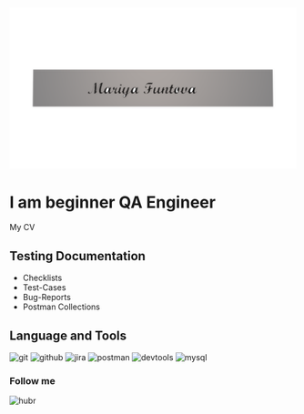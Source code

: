 ![Header](https://github.com/MariyaFuntova/MariyaFuntova/blob/main/assets/1.png)
# I am beginner QA Engineer

My CV

## Testing Documentation
* Checklists
* Test-Cases
* Bug-Reports
* Postman Collections

## Language and Tools

![git](https://img.shields.io/badge/-git-090909?style=for-the-badge&logo=git)
![github](https://img.shields.io/badge/-github-090909?style=for-the-badge&logo=github)
![jira](https://img.shields.io/badge/-jira-090909?style=for-the-badge&logo=jira)
![postman](https://img.shields.io/badge/-postman-090909?style=for-the-badge&logo=postman)
![devtools](https://img.shields.io/badge/-devtools-090909?style=for-the-badge&logo=devtools)
![mysql](https://img.shields.io/badge/-mysql-090909?style=for-the-badge&logo=mysql)

### Follow me

![hubr](https://img.shields.io/badge/-hubr-090909?style=for-the-badge&logo=hubr)
